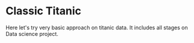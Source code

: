 # Classic Titanic
Here let's try very basic approach on titanic data. It includes all stages on Data science project. 
